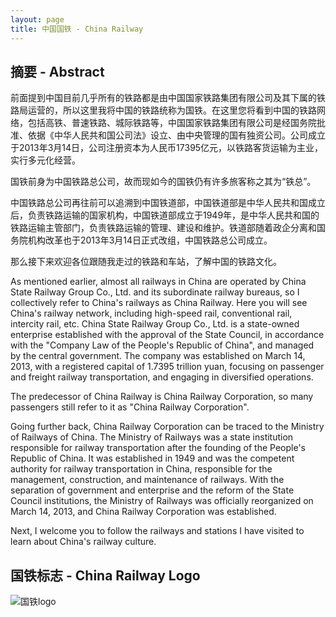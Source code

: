 ```yaml
---
layout: page
title: 中国国铁 - China Railway
---
```

## 摘要 - Abstract

前面提到中国目前几乎所有的铁路都是由中国国家铁路集团有限公司及其下属的铁路局运营的，所以这里我将中国的铁路统称为国铁。在这里您将看到中国的铁路网络，包括高铁、普速铁路、城际铁路等，中国国家铁路集团有限公司是经国务院批准、依据《中华人民共和国公司法》设立、由中央管理的国有独资公司。公司成立于2013年3月14日，公司注册资本为人民币17395亿元，以铁路客货运输为主业，实行多元化经营。

国铁前身为中国铁路总公司，故而现如今的国铁仍有许多旅客称之其为“铁总”。

中国铁路总公司再往前可以追溯到中国铁道部，中国铁道部是中华人民共和国成立后，负责铁路运输的国家机构，中国铁道部成立于1949年，是中华人民共和国的铁路运输主管部门，负责铁路运输的管理、建设和维护。铁道部随着政企分离和国务院机构改革也于2013年3月14日正式改组，中国铁路总公司成立。

那么接下来欢迎各位跟随我走过的铁路和车站，了解中国的铁路文化。

As mentioned earlier, almost all railways in China are operated by China State Railway Group Co., Ltd. and its subordinate railway bureaus, so I collectively refer to China's railways as China Railway. Here you will see China's railway network, including high-speed rail, conventional rail, intercity rail, etc. China State Railway Group Co., Ltd. is a state-owned enterprise established with the approval of the State Council, in accordance with the "Company Law of the People's Republic of China", and managed by the central government. The company was established on March 14, 2013, with a registered capital of 1.7395 trillion yuan, focusing on passenger and freight railway transportation, and engaging in diversified operations.

The predecessor of China Railway is China Railway Corporation, so many passengers still refer to it as "China Railway Corporation".

Going further back, China Railway Corporation can be traced to the Ministry of Railways of China. The Ministry of Railways was a state institution responsible for railway transportation after the founding of the People's Republic of China. It was established in 1949 and was the competent authority for railway transportation in China, responsible for the management, construction, and maintenance of railways. With the separation of government and enterprise and the reform of the State Council institutions, the Ministry of Railways was officially reorganized on March 14, 2013, and China Railway Corporation was established.

Next, I welcome you to follow the railways and stations I have visited to learn about China's railway culture.

## 国铁标志 - China Railway Logo

![国铁logo](http://www.china-railway.com.cn/images/t_logo.png)
